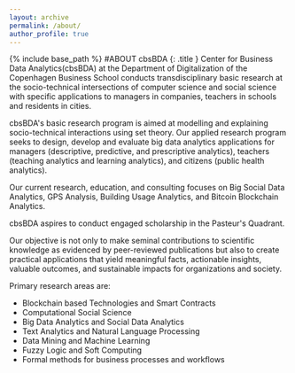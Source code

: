 ```yaml
---
layout: archive
permalink: /about/
author_profile: true
---
```



{% include base_path %}
#ABOUT cbsBDA
{: .title }
Center for Business Data Analytics(cbsBDA) at the Department of Digitalization of the Copenhagen Business School conducts transdisciplinary basic research at the socio-technical intersections of computer science and social science with specific applications to managers in companies, teachers in schools and residents in cities.

cbsBDA's basic research program is aimed at modelling and explaining socio-technical interactions using set theory. Our applied research program seeks to design, develop and evaluate big data analytics applications for managers (descriptive, predictive, and prescriptive analytics), teachers (teaching analytics and learning analytics), and citizens (public health analytics).

Our current research, education, and consulting focuses on Big Social Data Analytics, GPS Analysis, Building Usage Analytics, and Bitcoin Blockchain Analytics.

cbsBDA aspires to conduct engaged scholarship in the Pasteur's Quadrant.

Our objective is not only to make seminal contributions to scientific knowledge as evidenced by peer-reviewed publications but also to create practical applications that yield meaningful facts, actionable insights, valuable outcomes, and sustainable impacts for organizations and society.


Primary research areas are:

- Blockchain based Technologies and Smart Contracts
- Computational Social Science
- Big Data Analytics and Social Data Analytics
- Text Analytics and Natural Language Processing
- Data Mining and Machine Learning
- Fuzzy Logic and Soft Computing
- Formal methods for business processes and workflows
